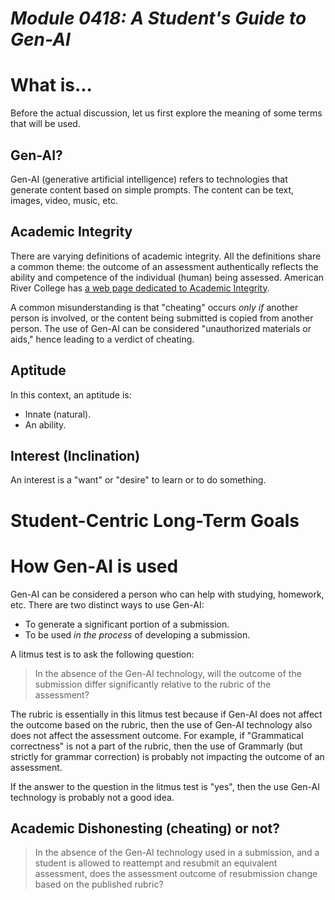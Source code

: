 # _Module 0418: A Student's Guide to Gen-AI_

# What is...

Before the actual discussion, let us first explore the meaning of some terms that will be used.

## Gen-AI?

Gen-AI (generative artificial intelligence) refers to technologies that generate content based on simple prompts. The content can be text, images, video, music, etc.

## Academic Integrity

There are varying definitions of academic integrity. All the definitions share a common theme: the outcome of an assessment authentically reflects the ability and competence of the individual (human) being assessed. American River College has [a web page dedicated to Academic Integrity](https://arc.losrios.edu/about-us/mission-vision-and-values/student-rights-and-responsibilities/plagiarism-and-cheating).

A common misunderstanding is that "cheating" occurs *only if* another person is involved, or the content being submitted is copied from another person. The use of Gen-AI can be considered "unauthorized materials or aids," hence leading to a verdict of cheating.

## Aptitude

In this context, an aptitude is:

* Innate (natural).
* An ability.

## Interest (Inclination)

An interest is a "want" or "desire" to learn or to do something.

# Student-Centric Long-Term Goals



# How Gen-AI is used

Gen-AI can be considered a person who can help with studying, homework, etc. There are two distinct ways to use Gen-AI:

* To generate a significant portion of a submission.
* To be used *in the process* of developing a submission.

A litmus test is to ask the following question:

> In the absence of the Gen-AI technology, will the outcome of the submission differ significantly relative to the rubric of the assessment?

The rubric is essentially in this litmus test because if Gen-AI does not affect the outcome based on the rubric, then the use of Gen-AI technology also does not affect the assessment outcome. For example, if "Grammatical correctness" is not a part of the rubric, then the use of Grammarly (but strictly for grammar correction) is probably not impacting the outcome of an assessment.

If the answer to the question in the litmus test is "yes", then the use Gen-AI technology is probably not a good idea.

## Academic Dishonesting (cheating) or not?

> In the absence of the Gen-AI technology used in a submission, and a student is allowed to reattempt and resubmit an equivalent assessment, does the assessment outcome of resubmission change based on the published rubric?
